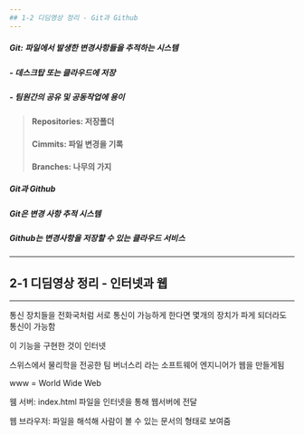 ```yaml
---
## 1-2 디딤영상 정리 - Git과 Github
---
```

##### Git: 파일에서 발생한 변경사항들을 추적하는 시스템 
##### - 데스크탑 또는 클라우드에 저장
##### - 팀원간의 공유 및 공동작업에 용이

> #### Repositories: 저장폴더
> #### Cimmits: 파일 변경을 기록
> #### Branches: 나무의 가지

##### Git과 Github
##### Git은 변경 사항 추적 시스템
##### Github는 변경사항을 저장할 수 있는 클라우드 서비스

---

## **2-1 디딤영상 정리 - 인터넷과 웹**
---
통신 장치들을 전화국처럼 서로 통신이 가능하게 한다면 몇개의 장치가 파게 되더라도 통신이 가능함

이 기능을 구현한 것이 인터넷

스위스에서 물리학을 전공한 팀 버너스리 라는 소프트웨어 엔지니어가 웹을 만들게됨

www = World Wide Web

웸 서버: index.html 파일을 인터넷을 통해 웹서버에 전달

웹 브라우저: 파일을 해석해 사람이 볼 수 있는 문서의 형태로 보여줌
